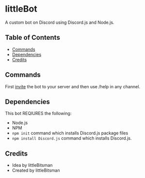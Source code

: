 # littleBot
A custom bot on Discord using Discord.js and Node.js.
## Table of Contents
* [Commands](#commands)
* [Dependencies](#dependencies)
* [Credits](#credits)

## Commands
First [invite](https://discordapp.com/oauth2/authorize?client_id=709823240264089611&scope=bot&permissions=2146958590) the bot to your server and then use /help in any channel.
## Dependencies
This bot REQIURES the following:
* Node.js
* NPM
* `npm init` command which installs Discord.js package files
* `npm install Discord.js` command which installs Discord.js.
## Credits

* Idea by littleBitsman
* Created by littleBitsman
